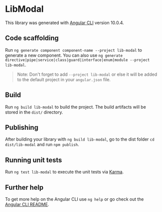 # LibModal

This library was generated with [Angular CLI](https://github.com/angular/angular-cli) version 10.0.4.

## Code scaffolding

Run `ng generate component component-name --project lib-modal` to generate a new component. You can also use `ng generate directive|pipe|service|class|guard|interface|enum|module --project lib-modal`.
> Note: Don't forget to add `--project lib-modal` or else it will be added to the default project in your `angular.json` file. 

## Build

Run `ng build lib-modal` to build the project. The build artifacts will be stored in the `dist/` directory.

## Publishing

After building your library with `ng build lib-modal`, go to the dist folder `cd dist/lib-modal` and run `npm publish`.

## Running unit tests

Run `ng test lib-modal` to execute the unit tests via [Karma](https://karma-runner.github.io).

## Further help

To get more help on the Angular CLI use `ng help` or go check out the [Angular CLI README](https://github.com/angular/angular-cli/blob/master/README.md).
